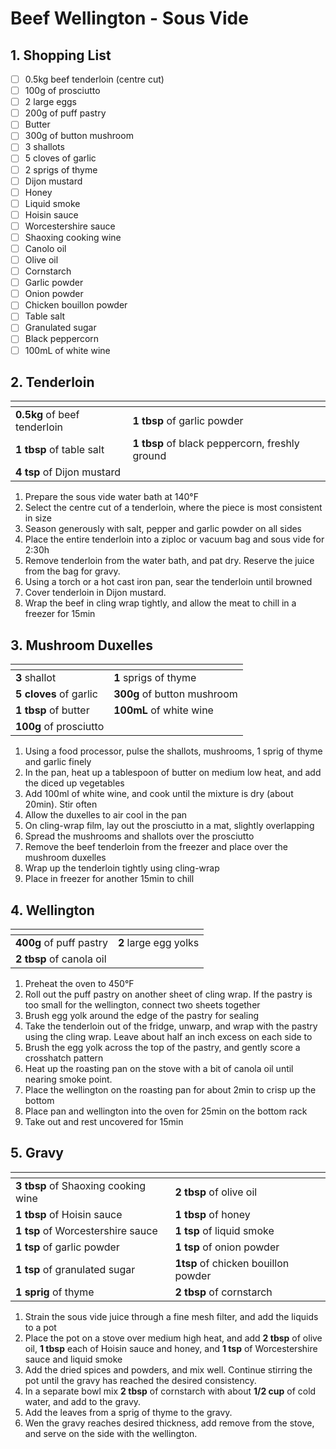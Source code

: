 # Beef Wellington - Sous Vide

## 1. Shopping List
- [ ] 0.5kg beef tenderloin (centre cut)
- [ ] 100g of prosciutto
- [ ] 2 large eggs
- [ ] 200g of puff pastry
- [ ] Butter
- [ ] 300g of button mushroom
- [ ] 3 shallots
- [ ] 5 cloves of garlic
- [ ] 2 sprigs of thyme
- [ ] Dijon mustard
- [ ] Honey
- [ ] Liquid smoke
- [ ] Hoisin sauce
- [ ] Worcestershire sauce
- [ ] Shaoxing cooking wine
- [ ] Canolo oil
- [ ] Olive oil
- [ ] Cornstarch
- [ ] Garlic powder
- [ ] Onion powder
- [ ] Chicken bouillon powder
- [ ] Table salt
- [ ] Granulated sugar
- [ ] Black peppercorn
- [ ] 100mL of white wine

## 2. Tenderloin
|<!-- -->|<!-- -->|
|---|---|
| **0.5kg** of beef tenderloin|**1 tbsp** of garlic powder |
| **1 tbsp** of table salt | **1 tbsp** of black peppercorn, freshly ground |
| **4 tsp** of Dijon mustard||

1. Prepare the sous vide water bath at 140°F
2. Select the centre cut of a tenderloin, where the piece is most consistent in size
3. Season generously with salt, pepper and garlic powder on all sides
4. Place the entire tenderloin into a ziploc or vacuum bag and sous vide for 2:30h
5. Remove tenderloin from the water bath, and pat dry. Reserve the juice from the bag for gravy.
6. Using a torch or a hot cast iron pan, sear the tenderloin until browned
7. Cover tenderloin in Dijon mustard.
8. Wrap the beef in cling wrap tightly, and allow the meat to chill in a freezer for 15min

## 3. Mushroom Duxelles
|<!-- -->|<!-- -->|
|---|---|
|**3** shallot|**1** sprigs of thyme|
|**5 cloves** of garlic|**300g** of button mushroom|
|**1 tbsp** of butter|**100mL** of white wine|
|**100g** of prosciutto||

1. Using a food processor, pulse the shallots, mushrooms, 1 sprig of thyme and garlic finely
2. In the pan, heat up a tablespoon of butter on medium low heat, and add the diced up vegetables
3. Add 100ml of white wine, and cook until the mixture is dry (about 20min). Stir often
4. Allow the duxelles to air cool in the pan
5. On cling-wrap film, lay out the prosciutto in a mat, slightly overlapping
6. Spread the mushrooms and shallots over the prosciutto
7. Remove the beef tenderloin from the freezer and place over the mushroom duxelles
8. Wrap up the tenderloin tightly using cling-wrap
9. Place in freezer for another 15min to chill

## 4. Wellington
|<!-- -->|<!-- -->|
|---|---|
|**400g** of puff pastry|**2** large egg yolks|
| **2 tbsp** of canola oil | |

1. Preheat the oven to 450°F
2. Roll out the puff pastry on another sheet of cling wrap. If the pastry is too small for the wellington, connect two sheets together
3. Brush egg yolk around the edge of the pastry for sealing
4. Take the tenderloin out of the fridge, unwarp, and wrap with the pastry using the cling wrap. Leave about half an inch excess on each side to
5. Brush the egg yolk across the top of the pastry, and gently score a crosshatch pattern
6. Heat up the roasting pan on the stove with a bit of canola oil until nearing smoke point.
7. Place the wellington on the roasting pan for about 2min to crisp up the bottom
7. Place pan and wellington into the oven for 25min on the bottom rack 
8. Take out and rest uncovered for 15min


## 5. Gravy
|<!-- -->|<!-- -->|
|---|---|
| **3 tbsp** of Shaoxing cooking wine | **2 tbsp** of olive oil |
| **1 tbsp** of Hoisin sauce | **1 tbsp** of honey |
| **1 tsp** of Worcestershire sauce | **1 tsp** of liquid smoke |
| **1 tsp** of garlic powder | **1 tsp** of onion powder |
| **1 tsp** of granulated sugar | **1tsp** of chicken bouillon powder |
| **1 sprig** of thyme|**2 tbsp** of cornstarch|

1. Strain the sous vide juice through a fine mesh filter, and add the liquids to a pot
2. Place the pot on a stove over medium high heat, and add **2 tbsp** of olive oil, **1 tbsp** each of Hoisin sauce and honey, and **1 tsp** of Worcestershire sauce and liquid smoke
3. Add the dried spices and powders, and mix well. Continue stirring the pot until the gravy has reached the desired consistency.
4. In a separate bowl mix **2 tbsp** of cornstarch with about **1/2 cup** of cold water, and add to the gravy.
5. Add the leaves from a sprig of thyme to the gravy.
6. Wen the gravy reaches desired thickness, add remove from the stove, and serve on the side with the wellington.
